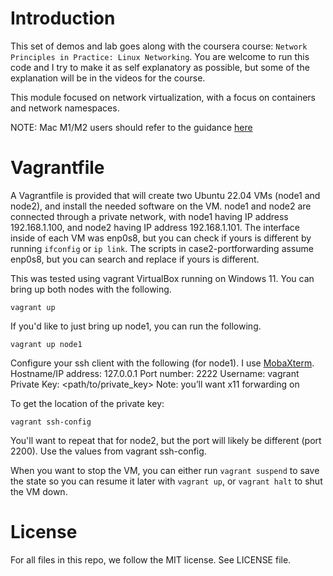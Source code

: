 # Introduction

This set of demos and lab goes along with the coursera course: `Network Principles in Practice: Linux Networking`.  You are welcome to run this code and I try to make it as self explanatory as possible, but some of the explanation will be in the videos for the course.

This module focused on network virtualization, with a focus on containers and network namespaces.

NOTE: Mac M1/M2 users should refer to the guidance [here](https://github.com/eric-keller/npp-linux-01-intro/blob/main/mac-arm/README.md)

# Vagrantfile

A Vagrantfile is provided that will create two Ubuntu 22.04 VMs (node1 and node2), and install the needed software on the VM.  node1 and node2 are connected through a private network, with node1 having IP address 192.168.1.100, and node2 having IP address 192.168.1.101.  The interface inside of each VM was enp0s8, but you can check if yours is different by running `ifconfig` or `ip link`.  The scripts in case2-portforwarding assume enp0s8, but you can search and replace if yours is different.

This was tested using vagrant VirtualBox running on Windows 11. You can bring up both nodes with the following.

```
vagrant up
```

If you'd like to just bring up node1, you can run the following.
```
vagrant up node1
```



Configure your ssh client with the following (for node1).  I use [MobaXterm](https://mobaxterm.mobatek.net/).
Hostname/IP address: 127.0.0.1
Port number: 2222
Username: vagrant
Private Key: <path/to/private_key>
Note: you’ll want x11 forwarding on

To get the location of the private key:

```
vagrant ssh-config
```

You'll want to repeat that for node2, but the port will likely be different (port 2200).  Use the values from vagrant ssh-config.


When you want to stop the VM, you can either run `vagrant suspend` to save the state so you can resume it later with `vagrant up`, or `vagrant halt` to shut the VM down.


# License

For all files in this repo, we follow the MIT license. See LICENSE file.
